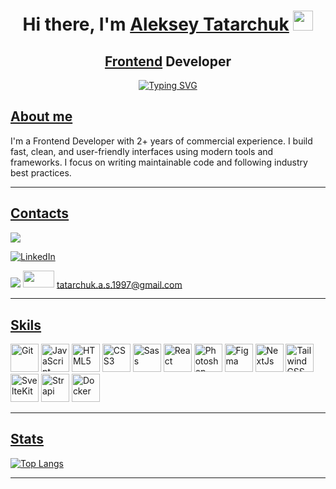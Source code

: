<h1 align="center">Hi there, I'm <a href="/" target="_blank">Aleksey Tatarchuk</a> 
<img src="https://github.com/blackcater/blackcater/raw/main/images/Hi.gif" height="32"/></h1>

<h2 align="center"><a href="/">Frontend</a> Developer</h2>

<div align="center">
  <a href="https://git.io/typing-svg"><img src="https://readme-typing-svg.herokuapp.com?font=Fira+Code&weight=500&size=28&pause=1000&color=0C96C8&background=000000&center=true&vCenter=true&random=false&height=100&lines=Fail+often%2C+code+better." alt="Typing SVG" /></a>
</div>

<h2><a href="/">About me</a></h2>

<div>
I'm a Frontend Developer with 2+ years of commercial experience.  
I build fast, clean, and user-friendly interfaces using modern tools and frameworks.  
I focus on writing maintainable code and following industry best practices.
</div>

---

<h2><a href="/">Contacts</a></h2>

<a href="https://t.me/kn9jee" target="_blank"><img src="https://img.shields.io/badge/Telegram-2CA5E0?style=for-the-badge&logo=telegram&logoColor=white"></img></a>

<a href="https://www.linkedin.com/in/alexey-tatarchuk-417447292/" target="_blank"><img src="https://img.shields.io/badge/linkedin-%230077B5.svg?style=for-the-badge&logo=linkedin&logoColor=white)" alt="LinkedIn"></a>

<img src='https://img.shields.io/badge/Gmail-D14836?style=for-the-badge&logo=gmail&logoColor=white'> <img src="https://i.ibb.co/jg7f5zN/2-1.png" width="50px" height="27.5px"> tatarchuk.a.s.1997@gmail.com

---

<h2><a href="/">Skils</a></h2>

<p align="left">
  <a href="https://git-scm.com/" target="_blank" rel="noreferrer"><img src="https://raw.githubusercontent.com/danielcranney/readme-generator/main/public/icons/skills/git-colored.svg" width="45" height="45" alt="Git" /></a>
  <a href="https://developer.mozilla.org/en-US/docs/Web/JavaScript" target="_blank" rel="noreferrer"><img src="https://raw.githubusercontent.com/danielcranney/readme-generator/main/public/icons/skills/javascript-colored.svg" width="45" height="45" alt="JavaScript" /></a>
  <a href="https://developer.mozilla.org/en-US/docs/Glossary/HTML5" target="_blank" rel="noreferrer"><img src="https://raw.githubusercontent.com/danielcranney/readme-generator/main/public/icons/skills/html5-colored.svg" width="45" height="45" alt="HTML5" /></a>
  <a href="https://www.w3.org/TR/CSS/#css" target="_blank" rel="noreferrer"><img src="https://raw.githubusercontent.com/danielcranney/readme-generator/main/public/icons/skills/css3-colored.svg" width="45" height="45" alt="CSS3" /></a>
  <a href="https://sass-lang.com/" target="_blank" rel="noreferrer"><img src="https://raw.githubusercontent.com/danielcranney/readme-generator/main/public/icons/skills/sass-colored.svg" width="45" height="45" alt="Sass" /></a>
  <a href="https://reactjs.org/" target="_blank" rel="noreferrer"><img src="https://raw.githubusercontent.com/danielcranney/readme-generator/main/public/icons/skills/react-colored.svg" width="45" height="45" alt="React" /></a>
  <a href="https://www.adobe.com/uk/products/photoshop.html" target="_blank" rel="noreferrer"><img src="https://raw.githubusercontent.com/danielcranney/readme-generator/main/public/icons/skills/photoshop-colored.svg" width="45" height="45" alt="Photoshop" /></a>
  <a href="https://www.figma.com/" target="_blank" rel="noreferrer"><img src="https://raw.githubusercontent.com/danielcranney/readme-generator/main/public/icons/skills/figma-colored.svg" width="45" height="45" alt="Figma" /></a>
  <a href="https://nextjs.org/docs" target="_blank" rel="noreferrer"><img src="https://raw.githubusercontent.com/danielcranney/readme-generator/main/public/icons/skills/nextjs-colored.svg" width="45" height="45" alt="NextJs" /></a>
  <a href="https://tailwindcss.com/" target="_blank" rel="noreferrer"><img src="https://raw.githubusercontent.com/danielcranney/readme-generator/main/public/icons/skills/tailwindcss-colored.svg" width="45" height="45" alt="TailwindCSS" /></a>
  <a href="https://kit.svelte.dev/" target="_blank" rel="noreferrer"><img src="https://raw.githubusercontent.com/danielcranney/readme-generator/main/public/icons/skills/svelte-colored.svg" width="45" height="45" alt="SvelteKit" /></a>
  <a href="https://strapi.io/" target="_blank" rel="noreferrer"><img src="https://cdn.jsdelivr.net/gh/devicons/devicon/icons/strapi/strapi-original.svg" width="45" height="45" alt="Strapi" /></a>
  <a href="https://www.docker.com/" target="_blank" rel="noreferrer"><img src="https://raw.githubusercontent.com/danielcranney/readme-generator/main/public/icons/skills/docker-colored.svg" width="45" height="45" alt="Docker" /></a>
</p>

---

<h2><a href="/">Stats</a></h2>

[![Top Langs](https://github-readme-stats.vercel.app/api/top-langs/?username=Inforberi&layout=compact)](https://github.com/Inforberi/github-readme-stats)

---
